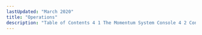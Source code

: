 ```yaml
---
lastUpdated: "March 2020"
title: "Operations"
description: "Table of Contents 4 1 The Momentum System Console 4 2 Console Commands 4 3 Postgre SQL 4 4 Riak 4 5 Logging 4 6 Multi VIP Interfaces..."
---
```


